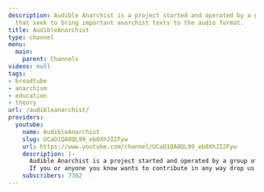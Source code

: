 ```yaml
---
description: Audible Anarchist is a project started and operated by a group of volunteers
  that seek to bring important anarchist texts to the audio format.
title: AudibleAnarchist
type: channel
menu:
  main:
    parent: Channels
videos: null
tags:
- breadtube
- anarchism
- education
- theory
url: /audibleanarchist/
providers:
  youtube:
    name: AudibleAnarchist
    slug: UCaO1QA8QL99_eb0XhJI2Fyw
    url: https://www.youtube.com/channel/UCaO1QA8QL99_eb0XhJI2Fyw
    description: |-
      Audible Anarchist is a project started and operated by a group of volunteers that seek to bring important anarchist texts to the audio format.
      If you or anyone you know wants to contribute in any way drop us a line at audibleanarchist@gmail.com , help is always welcome.
    subscribers: 7362
---
```


